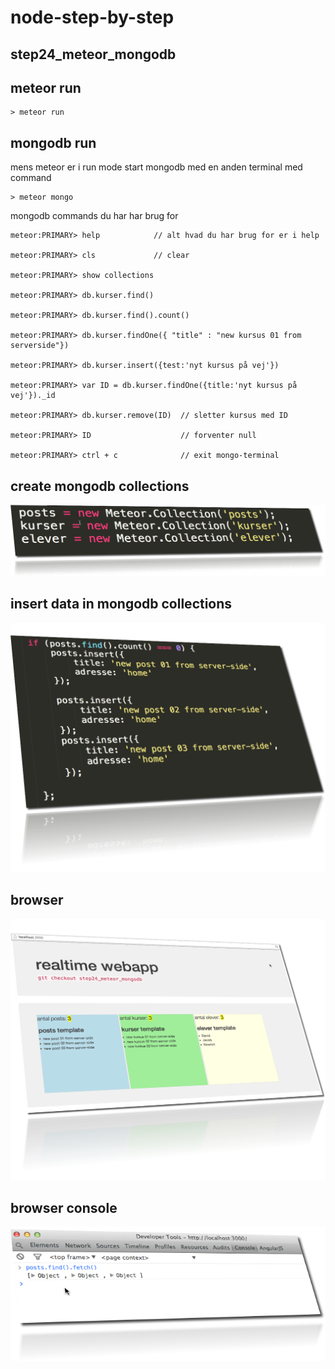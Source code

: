 node-step-by-step
=================


## step24_meteor_mongodb


## meteor run
    
    > meteor run

## mongodb run 
mens meteor er i run mode start mongodb med en anden terminal med command

    > meteor mongo

mongodb commands du har har brug for
    
    meteor:PRIMARY> help            // alt hvad du har brug for er i help
    
    meteor:PRIMARY> cls             // clear 

    meteor:PRIMARY> show collections

    meteor:PRIMARY> db.kurser.find()

    meteor:PRIMARY> db.kurser.find().count()

    meteor:PRIMARY> db.kurser.findOne({ "title" : "new kursus 01 from serverside"}) 

    meteor:PRIMARY> db.kurser.insert({test:'nyt kursus på vej'})

    meteor:PRIMARY> var ID = db.kurser.findOne({title:'nyt kursus på vej'})._id
    
    meteor:PRIMARY> db.kurser.remove(ID)  // sletter kursus med ID 

    meteor:PRIMARY> ID                    // forventer null   

    meteor:PRIMARY> ctrl + c              // exit mongo-terminal 



## create mongodb collections 

<img src="images/meteor-collections.png" alt="">

## insert data in mongodb collections
<img src="images/meteor-create-data.png" alt="">

## browser

<img src="images/localhost-3000.png" alt="">

## browser console

<img src="images/console.png" alt="">


